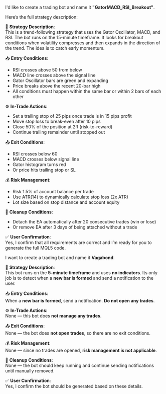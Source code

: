 I'd like to create a trading bot and name it **"GatorMACD_RSI_Breakout"**.


Here’s the full strategy description:

🧠 **Strategy Description**:  
This is a trend-following strategy that uses the Gator Oscillator, MACD, and RSI. The bot runs on the 15-minute timeframe. It looks for breakout conditions when volatility compresses and then expands in the direction of the trend. The idea is to catch early momentum.

📥 **Entry Conditions**:  
- RSI crosses above 50 from below  
- MACD line crosses above the signal line  
- Gator Oscillator bars are green and expanding  
- Price breaks above the recent 20-bar high  
- All conditions must happen within the same bar or within 2 bars of each other

⚙️ **In-Trade Actions**:  
- Set a trailing stop of 25 pips once trade is in 15 pips profit  
- Move stop loss to break-even after 10 pips  
- Close 50% of the position at 2R (risk-to-reward)  
- Continue trailing remainder until stopped out

📤 **Exit Conditions**:  
- RSI crosses below 60  
- MACD crosses below signal line  
- Gator histogram turns red  
- Or price hits trailing stop or SL

💰 **Risk Management**:  
- Risk 1.5% of account balance per trade  
- Use ATR(14) to dynamically calculate stop loss (2x ATR)  
- Lot size based on stop distance and account equity

🧹 **Cleanup Conditions**:  
- Detach the EA automatically after 20 consecutive trades (win or lose)  
- Or remove EA after 3 days of being attached without a trade

✅ **User Confirmation**:  
Yes, I confirm that all requirements are correct and I’m ready for you to generate the full MQL5 code.



<!-- EXAMPLE TWO -->
I want to create a trading bot and name it **Vagabond**.

🧠 **Strategy Description**:  
This bot runs on the **5-minute timeframe** and uses **no indicators**. Its only job is to detect when a **new bar is formed** and send a notification to the user.

📥 **Entry Conditions**:  
When a **new bar is formed**, send a notification. **Do not open any trades**.

⚙️ **In-Trade Actions**:  
None — this bot does **not manage any trades**.

📤 **Exit Conditions**:  
None — the bot does **not open trades**, so there are no exit conditions.

💰 **Risk Management**:  
None — since no trades are opened, **risk management is not applicable**.

🧹 **Cleanup Conditions**:  
None — the bot should keep running and continue sending notifications until manually removed.

✅ **User Confirmation**:  
Yes, I confirm the bot should be generated based on these details.
